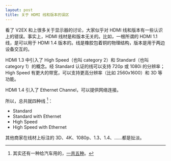 ```yaml
---
layout: post
title: 关于 HDMI 线和版本的误区
---
```


看了 V2EX 和上很多关于显示器的讨论，大家似乎对 HDMI 线和版本有一些认识上的错误。事实上，HDMI 线材是和版本无关的。比如，一根所谓的 HDMI 1.1 线，是可以用于 HDMI 1.4 版本的。线是橡胶包着铜的物理结构，版本是用于两边设备交互的。

HDMI 1.3 中引入了 High Speed（也叫 category 2）和 Standard（也叫 category 1）的概念。经 Standard 认证的线可以支持 720p 或 1080i 的分辨率；High Speed 有更大的带宽，可以支持更高分辨率（比如 2560x1600）和 3D 等功能。

HDMI 1.4 引入了 Ethernet Channel，可以提供网络连接。

所以，总共就四种线 [^1]：

* Standard
* Standard with Ethernet
* High Speed
* High Speed with Ethernet

其他商家在线材上标注的 3D、4K、1080p、1.3、1.4、……都是扯淡。

[^1]: 其实还有一种给汽车用的，[一共五种](http://www.hdmi.org/consumer/finding_right_cable.aspx)。
